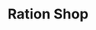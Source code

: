 ---
title: "Ration Shop"
url: /trivandrum/ration-shop-mandapathinkadavu-poozhanadu-road-2/
shop: Lebensmittel
---